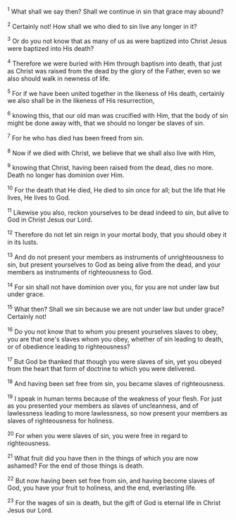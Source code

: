 <sup>1</sup> 
What shall we say then? Shall we continue in sin that grace may abound? 

<sup>2</sup> 
Certainly not! How shall we who died to sin live any longer in it? 

<sup>3</sup> 
Or do you not know that as many of us as were baptized into Christ Jesus were baptized into His death? 

<sup>4</sup> 
Therefore we were buried with Him through baptism into death, that just as Christ was raised from the dead by the glory of the Father, even so we also should walk in newness of life. 

<sup>5</sup> 
For if we have been united together in the likeness of His death, certainly we also shall be in the likeness of His resurrection, 

<sup>6</sup> 
knowing this, that our old man was crucified with Him, that the body of sin might be done away with, that we should no longer be slaves of sin. 

<sup>7</sup> 
For he who has died has been freed from sin. 

<sup>8</sup> 
Now if we died with Christ, we believe that we shall also live with Him, 

<sup>9</sup> 
knowing that Christ, having been raised from the dead, dies no more. Death no longer has dominion over Him. 

<sup>10</sup> 
For the death that He died, He died to sin once for all; but the life that He lives, He lives to God. 

<sup>11</sup> 
Likewise you also, reckon yourselves to be dead indeed to sin, but alive to God in Christ Jesus our Lord. 

<sup>12</sup> 
Therefore do not let sin reign in your mortal body, that you should obey it in its lusts. 

<sup>13</sup> 
And do not present your members as instruments of unrighteousness to sin, but present yourselves to God as being alive from the dead, and your members as instruments of righteousness to God. 

<sup>14</sup> 
For sin shall not have dominion over you, for you are not under law but under grace.

<sup>15</sup> 
What then? Shall we sin because we are not under law but under grace? Certainly not! 

<sup>16</sup> 
Do you not know that to whom you present yourselves slaves to obey, you are that one's slaves whom you obey, whether of sin leading to death, or of obedience leading to righteousness? 

<sup>17</sup> 
But God be thanked that though you were slaves of sin, yet you obeyed from the heart that form of doctrine to which you were delivered. 

<sup>18</sup> 
And having been set free from sin, you became slaves of righteousness. 

<sup>19</sup> 
I speak in human terms because of the weakness of your flesh. For just as you presented your members as slaves of uncleanness, and of lawlessness leading to more lawlessness, so now present your members as slaves of righteousness for holiness. 

<sup>20</sup> 
For when you were slaves of sin, you were free in regard to righteousness. 

<sup>21</sup> 
What fruit did you have then in the things of which you are now ashamed? For the end of those things is death. 

<sup>22</sup> 
But now having been set free from sin, and having become slaves of God, you have your fruit to holiness, and the end, everlasting life. 

<sup>23</sup> 
For the wages of sin is death, but the gift of God is eternal life in Christ Jesus our Lord.